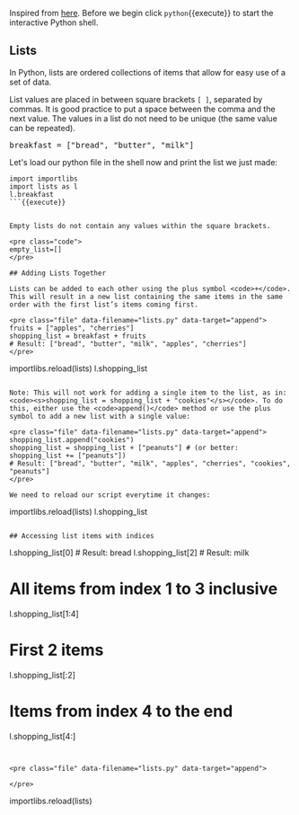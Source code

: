 Inspired from <a href = "https://www.codecademy.com/learn/paths/build-python-web-apps-flask/tracks/flask-python-data-structures-loops/modules/learn-python3-lists/cheatsheet" target="_blank">here</a>.
Before we begin click `python`{{execute}} to start the interactive Python shell.

## Lists

In Python, lists are ordered collections of items that allow for easy use of a set of data.

List values are placed in between square brackets <code>[ ]</code>, separated by commas. It is good practice to put a space between the comma and the next value. The values in a list do not need to be unique (the same value can be repeated).

<pre class="file" data-filename="lists.py" data-target="append">
breakfast = ["bread", "butter", "milk"]
</pre>

Let's load our python file in the shell now and print the list we just made:

```
import importlibs
import lists as l
l.breakfast
```{{execute}}


Empty lists do not contain any values within the square brackets.

<pre class="code">
empty_list=[]
</pre>

## Adding Lists Together

Lists can be added to each other using the plus symbol <code>+</code>. This will result in a new list containing the same items in the same order with the first list’s items coming first.

<pre class="file" data-filename="lists.py" data-target="append">
fruits = ["apples", "cherries"]
shopping_list = breakfast + fruits
# Result: ["bread", "butter", "milk", "apples", "cherries"]
</pre>

```
importlibs.reload(lists)
l.shopping_list
```{{execute}}

Note: This will not work for adding a single item to the list, as in: <code><s>shopping_list = shopping_list + "cookies"</s></code>. To do this, either use the <code>append()</code> method or use the plus symbol to add a new list with a single value:

<pre class="file" data-filename="lists.py" data-target="append">
shopping_list.append("cookies")
shopping_list = shopping_list + ["peanuts"] # (or better: shopping_list += ["peanuts"])
# Result: ["bread", "butter", "milk", "apples", "cherries", "cookies", "peanuts"]
</pre>

We need to reload our script everytime it changes:

```
importlibs.reload(lists)
l.shopping_list
```{{execute}}

## Accessing list items with indices

```
l.shopping_list[0] # Result: bread
l.shopping_list[2] # Result: milk

# All items from index 1 to 3 inclusive
l.shopping_list[1:4]
# First 2 items
l.shopping_list[:2]
# Items from index 4 to the end
l.shopping_list[4:]
```{{execute}}


<pre class="file" data-filename="lists.py" data-target="append">

</pre>

```
importlibs.reload(lists)
```{{execute}}